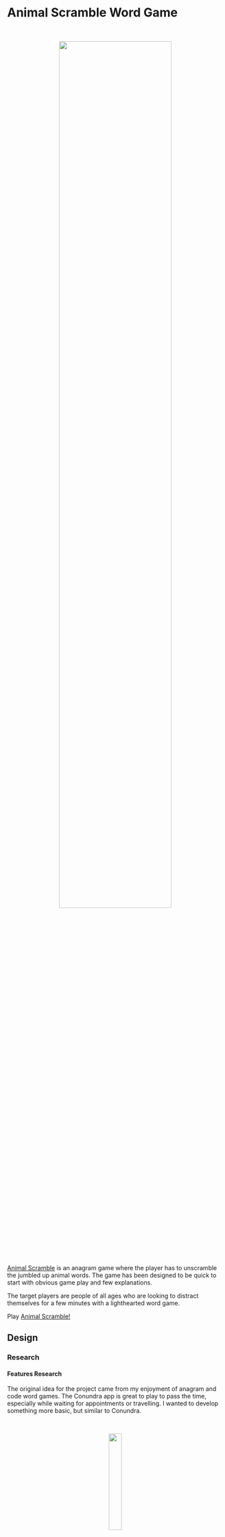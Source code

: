 # Animal Scramble Word Game

<br>
<p align="center" width="100%">
    <img width="72%" src="documentation/animal-scramble-demo.gif">
</p>
<br>

[Animal Scramble](https://jeskodes.github.io/word-scramble/) is an anagram game where the player has to unscramble the jumbled up animal words.
The game has been designed to be quick to start with obvious game play and few explanations.

The target players are people of all ages who are looking to distract themselves for a few minutes with a lighthearted word game.

Play [Animal Scramble!](https://jeskodes.github.io/word-scramble/)

## Design

### Research

#### Features Research

The original idea for the project came from my enjoyment of anagram and code word games. The Conundra app is great to play to pass the
time, especially while waiting for appointments or travelling. I wanted to develop something more basic, but similar to Conundra.

<br>
<p align="center" width="100%">
    <img width="24%" src="documentation\conundra-demo.gif">
</p>
<br>

Features of Conundra:

- Select three different levels: Practice, Easy, Hard.
- Gameplay: Buttons to scramble the word again, pass, start again. Scoreboard at the end showing correct and incorrect guesses.

#### Design Research

- I researched word game apps for layout and colour palette ideas.
- The main findings were that the apps used two - three colours, usually one being white, and green was a common main colour.
- Astra Wordsearch and Wordle-type games are two examples:

<br>
<p align="center" width="100%">
    <img width="60%" src="documentation/astra-wordsearch-research.png">
</p>
<br>
<br>
<p align="center" width="100%">
    <img width="60%" src="documentation/wordle-research.png">
</p>
<br>

##### Tutorial Research and Development:

I searched for Javacript word scramble tutorials to develop my knowlege of JavaScript and which included the basic features I wanted to include in the game.

A large part of the functionality of Animal Scramble is based on a tutorial by Laurence Svekis: [JavaScript Create 5 Fun Word Games by Laurence Svekis](https://www.udemy.com/course/javascript-games/learn/lecture/22686281?start=120#content). Additions, deletions, substitutions and changes are noted in the code.

##### Word Scramble by Laurence Svekis - Final Game Play

<br>
<p align = "center" style="background-color: gray">
  <img src="documentation/word-scramble-udemy-demo.gif" width="30%" style = "border:2px solid gray"/>
</p>
</br>

I also referred to two similar tutorials by [CodingNepal.](https://www.youtube.com/watch?v=4-s3g_fU7Vg&t=992s)

##### Word Scramble by CodingNepal - Final Game Play

<br>
<p align = "center">
  <img src="documentation/codingnepal-word-scramble.gif" width="30%" /> 
</p>
</br>

### Design

- A minimally cluttered container which the user can pick up and play almost immediately.
- Intuitive game play: minimal text on the page and only a few instructions needed to understand game play.
- Slight use of border-radius for container, buttons and input box.
- Typeface: Serif font for labels such as name of game, buttons - slightly 70's style; used [google fonts](https://fonts.google.com/)
  Patua One. Sans-serif font for input box and displaying correct word; used [google fonts](https://fonts.google.com/) Roboto.
- Colour Palette: Despite research that word games tend to use a more muted colour palette with an emphasis on greens and white, the Animal Scramble game is targeted at users of all ages from 10yrs upwards. Animal Scramble's aim is to be lighthearted and fun. Therefore a more brightly coloured, retro theme and typeface was chosen with a colour palette to reflect this:

<br>
<p align = "center">
  <img src="documentation\colour-palette-ws.png" width="39%"/>
</p>
</br>

<br>
<p align = "center">
  <img src="documentation/animal-scramble-static-img.png" width="39%"/>
</p>
</br>

#### Wireframes

I initially planned to start design from a desktop first approach. However, as the project developed it became clear I was working towards a mobile first approach. This is reflective in the media queries - most are `min-width` but some are `max-width`. Part of the reason this became mobile first was using Bootstrap carousel and navbar templates which are designed to be mobile first. In the future, I would be much more conscious of mobile first vs desktop first and would design based on a mobile first approach.

Wireframes can be found [here](https://github.com/jeskodes/milestone-project-1-jesk/tree/main/documentation/wireframes)

I have noted the main changes from the wireframes as the project was developed in the course of this readme and in commenting the actual code.

## User Stories and Features

#### User Story 1:

1. As a child of approximately 8 - 13yrs who likes word games.
2. I want a quick game to keep me occupied.
3. So that I can test my skills and won't get bored travelling or waiting.

#### User Story 2:

1. As an adult who enjoys word games.
2. I want a quick game that will challenge me and keep me occupied.
3. So that I can relax with an engaging challenge.

#### User Story 3:

1. As an adult who enjoys word games.
2. I want a quick game that will challenge me and keep me occupied.
3. So that I can pass the time while waiting or travelling.

#### User Story 4:

1. As an older adult who enjoys word games and is retired.
2. I want a quick game that will challenge me.
3. So that I can keep my mind sharp.

##### User Steps:

- General search: SEO tags - brain-training, conundrum, letters and words, anagram, game, guessing, words, scramble, animals.

- Easily open the app/webpage and play Animal Scramble straight away. The design communicates how to play without the need for lots of explanations.

##### Minimum Viable Product: Features and Acceptance Criteria:

- Single page.
- The user first arrives at the game title and game play.
- Start Button.
- Input box for guessing the word.
- Answer: The correct answer is always shown after the guess, whether the uses guesses correctly or incorrectly.
- Next Button for next word.
- A way to skip a guess.
- A restart button to start a new game.
- Scoring.
- Accessibility: Tab controls can be used to play the game.

## Technologies Used

- JavaScript, HTML and CSS.
- VScode - Coding Editor.
- Chrome Dev tools
- [Google Fonts.](https://fonts.google.com/)
- [Favicon Icons](https://favicon.io)
- [fontawesome](https://fontawesome.com/) for social media icons.
- [github](https://github.com/) version control.
- [Repl:it](https://replit.com/) for experimenting with code.
- [Axe dev tools](https://www.deque.com/axe/devtools/) to test accessibility.
- [Webaim](https://wave.webaim.org/) WCAG Contrast checker.
- [W3C CSS Validation Service](https://wave.webaim.org/) to validate css.
- [W3C Markup Validation Service](https://validator.w3.org/#validate_by_input) to validate html.
- [JSON Formatter - Convert Array to JSON](https://jsonformatter.curiousconcept.com/#)
- [Validating JSON Object: jsonlint.com](https://jsonlint.com/)
- [JavaScript Linting: jshint.com](https://jshint.com/)
- [Convert mp4 to gif using ezgif.com](https://ezgif.com/)

## Current Features

### Footer

- Copyright information.
- Links to the photographer's social media sites (in new tabs).
- Link to the contact form.
- Link to workshops.

The footer was designed to be fully responsive, with a `flex-direction:row;` layout for desktops and a `flex-direction:column` layout for mobiles. In the end, due to time constraints, it follows just a `flex-direction:row;` format. It's fully responsive and this doesn't impact significantly on the final desktop rendering.

The original desktop mockup made on [repl:it](https://replit.com/@JessicaClark6/footer)

![Desktop Layout Design ](https://github.com/jeskodes/milestone-project-1-jesk/blob/main/documentation/readmeimages/desktop_layout_footer_design.png)

The final rendering of the footer:

![Final footer layout](https://github.com/jeskodes/milestone-project-1-jesk/blob/main/documentation/readmeimages/final_footer_layout.png)


### Features for Future Versions:

## Testing

### BUGS

#### Accessibility Bugs

**BUG**
- The player is using tab controls.
- The player presses "Enter" to play the game and for the next word.
- The winChecker() function - which checks if the words match - immediately checks the word and the player cannot make a guess. The game cannot be played without using the mouse.

<br>
<p align = "center">
  <img src="documentation/bug-accessibility-can't-use-tab-controls.gif" width="60%"/>
</p>
</br>

**Fixes**

1. Make input textbox visible throughout. This resulted in two further bugs: - The target word persisted and any press on “Enter” resulted in getting an infinite number of correct scores on the same correct guess. - The input (inWord) could be displayed but was disabled.
<p align = "center">
  <img src="documentation\fix1-bug-ax-tab.png" width="60%"/>
</p>

2. Added eventListener to stop default behaviour when pressing Enter - did not fix(removed).
3. Separated out functions to create a separate function after winChecker().
4. Added `btn.onfocus();` after function checked if words matched - this worked to automatically focus on the button but did not fix the bug.

**Result**
- Unable to fix the bug. This would be targeted in later versions with a separate function at the point of refreshing the scrambled word. 
It is disappointing that Animal Scramble V1 is not accessible using tab controls.

#### Game Play General Bugs 
**BUG** 
- The output(myWordsFromJson) does not unscramble the target word, even if they guess incorrectly so the player won't know what the right answer was; this could cause the player frustration. 

**Fix**
 - Add line of code to winChecker() fucntion - both correct and incorrect guesses: 

 <br>
<p align = "center">
  <img src="documentation/bug-fix-unscramble-word.png" width="60%"/>
</p>
</br>


 **BUG**
 - Gameplay does not stop at 5 turns and can play an infinite amout of times if keep guessing incorrectly. 

  <br>
<p align = "center">
  <img src="documentation/BUG-infinite-turns.png" width="60%"/>
</p>
</br>


 **Fix**
 -Create maxGuesses variable to count guesses and add to gamePlay() function; stop play at 5 guesses.  


```javascript 

function gamePlay() {
  if (myWordsFromJson.length <= 0 || maxGuesses === 5) {
    //EDIT: Add in "or" maxGuesses for game over.
    console.log("game over");
    console.log(maxGuesses);`
    
```

**BUG**
- Game play stops at 5 turns but the player has no way to play again unless they refresh the page. 

**Fix**
- Add restart-btn. 

```javascript
const restart = document.createElement("button");
```

- Add EventListener to restart button to refresh page when clicked. 

```javascript
restart.addEventListener("click", (e) => {
  window.location.reload();
});
```

**BUG**
- When refresh page the transition is jerky. 

**Fix**
- Add CSS animation to start of game to mask. 

**BUG**
- User testing reported that on android there was no way to press "Enter" to skip; the "go" button did not work. 

**Fix**

- Added EventListener for pressing "go" when focus on input box = carry out winChecker function. 

```javascript

inWord.addEventListener("keyup", (e) => {
  console.log(e);
  if (inWord.value.length === game.sel.length || e.key === "Enter") {
    winChecker(); //run the winChecker function
  }
});

```

#### Textbox Specific Bugs

**BUG**
- Initially used four animal words in array inside script.js to scramble; the words were four letters in lenght or shorter. 
- Added much big array of animal words to separate js file and the text went outside of input and output boxes. 

**Fix**
- Added classes to inWord(textbox) and myWordsFromJson (scrambled words) and styled with CSS. 
- Additionally added classes to start and refresh buttons in order to style in CSS. 

**BUG**
- User testing on ios reported that the game was showing an incorrect response as correct. 
- Investigation revealed that the words were being autocorrected across multiple devices. 
- Investigation with DevTools showed correct guess in console log as incorrect: 



<p align = "center">
  <img src="documentation/BUG-case-sensitive-textbox.png" width="60%"/>
</p>

**Fix**
- Add autocomplete = "off" spellcheck = "false" to input html. 

```html

<section class = "game-play">
  <div id="game-area">
    <h1 id="heading-wordscramble">Animal Scramble</h1>
      <input type="text" class ="input-text" id = "input-word" name = "inputtext" autocomplete = "off" spellcheck = "false" autocomplete = "off" placeholder = 'Press Enter to Skip' aria-label="Type word here" 

```


**BUG**

- Can enter numbers and special characters into input box. 

**Fix**
- Add javascript code snippet to html to only allow letters. 

```javascript 

      onkeypress="return (event.charCode > 64 && 
	    event.charCode < 91) || (event.charCode > 96 && event.charCode < 123)"
      
```

**BUG**

- Input box is case sensitive and counting guesses in lowercase and caps as wrong. 

**Fix**

- Add toLowerCase() to winChecker() function. 

```javascript

function winChecker() {
  if (inWord.value.toLowerCase() == game.sel) {
    //EDIT: added .toLowerCase()
    
```
### Verification

### Responsiveness

  <br>
<p align = "center">
  <img src="documentation/animal-scramble-responsive.png" width="60%"/>
</p>
</br>

[Animal Scramble](https://jeskodes.github.io/word-scramble/) is responsive across a large range of devices. There are no media queries needed as:
-  The main game container div is set at a fixed size using rem.
-  The input box, buttons and output div are also set to a fixed size using rem so the format does not break when resized. 
- Responsiveness was tested using Chrome DevTools, [Responsivedesignchecker.com](https://responsivedesignchecker.com), and user testing on Android Phone, ios ipad air 2, iphone SE 2020, iphone 10, windows laptop 1600 x 1200.

---

### Axe Chrome DevTools and WebAIM Contrast Checker

  <br>
<p align = "center">
  <img src="documentation/ax-testing-animal-scramble.png" width="60%"/>
</p>
</br>

---

## Validator Testing

### W3C CSS Validation Service

The [W3C CSS Validation Service](https://jigsaw.w3.org/css-validator/#validate_by_input) found no errors. 

### W3C Markup Validation Service

##### The [W3C Markup Validation Service](https://validator.w3.org/#validate_by_input) was used to validate the HTML.

The HTML passed with no warnings or errors to show following minor fixes, such as an unclosed <div>, a quotation mark the wrong way round in the meta data and two duplicate attributes. 

---

## Deployment

[Animal Scramble](https://jeskodes.github.io/word-scramble/) was deployed using git, github and vscode.

## Credits

### Images

All images are copyrighted to Pen B Photos 2023 and used with full permission.

#### Content

![]()
![]()

Initial Bootstrap 5 Carousel Basic Template and rough plan for layout of page:
https://getbootstrap.com/docs/5.0/examples/carousel/

Bootstrap 4 Carousel Template - with captions - which I modified:
https://getbootstrap.com/docs/4.0/components/carousel/

Positioning of Text on Carousel - which I modified - code from:
https://forum.bootstrapstudio.io/t/positioning-of-carousel-caption/4727/2

Choice of typeface - accessibility:
https://fonts.google.com/knowledge/readability_and_accessibility/introducing_accessibility_in_typography

Choice of typeface - accessibility:
https://www.siteimprove.com

Choice of typeface - dyslexia:
https://medium.com/the-readability-group/a-guide-to-understanding-what-makes-a-typeface-accessible-and-how-to-make-informed-decisions-9e5c0b9040a0
_Serif style typefaces can enable more fluid readability for advanced readers due to the additional disambiguated letter shaping_

Checking contrast of text:
https://webaim.org/resources/contrastchecker/

BEM
https://css-tricks.com/bem-101/

Flexbox
https://css-tricks.com/snippets/css/a-guide-to-flexbox/

Table of Best Image Sizes (px) for website:
https://tiny-img.com/blog/best-image-size-for-website/

Optimising Images for websites:
https://www.jimdo.com/blog/optimize-website-images-for-better-design-seo/

Uploading and linking images:
https://postimg.cc/VS2WqNmn

Tutorial on using Flexbox to create card design layout (Welcome card)
https://getflywheel.com/layout/flexbox-create-modern-card-design-layout/

Youtube tutorial on creating responsive profile cards using grid:
https://www.youtube.com/watch?v=Aje9cXDzklk

Youtube tutorial on creating responsive profile cards using flexbox:
https://www.youtube.com/watch?v=LQojwgg11z4&t=197s

Freecodecamp article on web layouts using CSS and Grid:
https://www.freecodecamp.org/news/web-layouts-use-css-grid-and-flex-to-create-responsive-webpages/

Tutorial on aligning text and image side by side:
https://www.youtube.com/watch?v=Q0KNxDpt71c&list=WL&index=2&t=101s

Tutorial on creating a responsive registration form:
https://www.youtube.com/watch?v=okbByPWS1Xc

Guidance on how to resize and make responsive embed youtube:
https://stackoverflow.com/questions/15844500/shrink-a-youtube-video-to-responsive-width

Tutorial on how to make a youtube video responsive:
https://www.youtube.com/watch?v=9YffrCViTVk

Tutorial on CSS Aspect Ratio video:
https://blog.webdevsimplified.com/2020-12/responsive-css-video

Guidance on adding scroll-padding-top property to offset fixed navbar:
https://getpublii.com/blog/one-line-css-solution-to-prevent-anchor-links-from-scrolling-behind-a-sticky-header.html

Tuturial on creating a responsive footer:
https://www.youtube.com/watch?v=qA6Yvu41dpo

Tutorial on how to create and sync git and github repositories:
https://www.freecodecamp.org/news/create-and-sync-git-and-github-repositories/#scenario-2-remote-first

### Command line:

https://www.theodinproject.com/lessons/foundations-git-basics

### Credits

- [JavaScript Create 5 Fun Word Games by Laurence Svekis](https://www.udemy.com/course/javascript-games/learn/lecture/22686281?start=120#content)
- [Word Scramble Game Youtube Tutorial by Coding Nepal](https://www.youtube.com/watch?v=4-s3g_fU7Vg&t=992s)
- [Word Scramble Game Tutorial by Coding Nepal](https://www.codingnepalweb.com/word-scramble-game-html-javascript/)

- [Youtube Tutorial: 3 Ways to code Rock Paper Scissors with Ania Kubow](https://www.youtube.com/watch?v=RwFeg0cEZvQ)

- [Git Hub Repo - Learning how to add reset button and replay](https://github.com/mariaalouisaa/pokemon-top-trumps/blob/main/index.html)

- [Tic Tac Toe Tutorial - Research how to refresh game](https://www.youtube.com/watch?v=JsErMawwdOw)

- [W3 Explanation of keyboard and mouse events: w3.org](https://www.w3.org/WAI/GL/WCAG20/WD-WCAG20-TECHS-20071102/SCR20.html)

- [JavaScript Keyboard Events Tutorial: the keyup and keydown Event Listeners](https://www.youtube.com/watch?v=OiYmhhe6Inc)

- [Youtube Tutorial Event Handlers and Event Listeners](https://www.youtube.com/watch?v=xogpUfUL5kY)

- [Tutorial Listening to Multiple Events in Vanilla JS](https://gomakethings.com/listening-to-multiple-events-in-vanilla-js/)

- [Animals Array](https://gist.github.com/borlaym/585e2e09dd6abd9b0d0a)

- [Colour Palettes and Hex Codes: coolor.co](https://coolors.co/)

- [Background Image from iStockPhoto.com](https://www.istockphoto.com/)

- [Make Reload of Page Smoother with CSS Animation and @keyframes: geeksforgeeks.org](https://www.geeksforgeeks.org/how-to-create-fade-in-effect-on-page-load-using-css/)

- [JSON Formatter - Convert Array to JSON](https://jsonformatter.curiousconcept.com/#)

- [Create new button from tutorial: www.3schools.in](<https://www.3schools.in/2022/08/how-to-create-button-with-id-js.html#:~:text=Use%20the%20createElement()%20method%20and%20set%20in%20a%20variable,an%20id%20to%20that%20button>)

- [Hex Colors from Background Image: imagecolorpicker.com](https://imagecolorpicker.com/)

- [Validating JSON Object: jsonlint.com](https://jsonlint.com/)

- [Favicon Icons: favicon.io](favicon.io)

- [JavaScript Linting: jshint.com](https://jshint.com/)

- [Convert mp4 to gif using ezgif.com](https://ezgif.com/)

- [Center align an img in README.md from stack overflow](https://stackoverflow.com/questions/12090472/how-do-i-center-an-image-in-the-readme-md-file-on-github/62383408#62383408)

- [Video Bugs and Functionality Using Bandicam.com](https://www.bandicam.com/)
